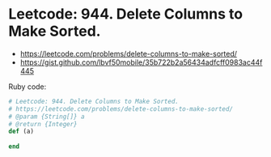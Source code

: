 # Leetcode: 944. Delete Columns to Make Sorted.

- https://leetcode.com/problems/delete-columns-to-make-sorted/
- https://gist.github.com/lbvf50mobile/35b722b2a56434adfcff0983ac44f445



Ruby code:
```Ruby
# Leetcode: 944. Delete Columns to Make Sorted.
# https://leetcode.com/problems/delete-columns-to-make-sorted/
# @param {String[]} a
# @return {Integer}
def (a)
    
end
```